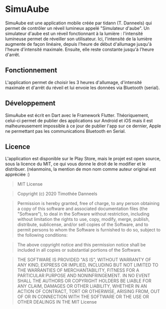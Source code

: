 # SimuAube
SimuAube est une application mobile créée par tidann (T. Danneels) qui permet de contrôler un réveil lumineux appelé "Simulateur d'aube". Un simulateur d'aube est un réveil fonctionnant à la lumière : l'intensité lumineuse permet de réveiller son utilisateur. Ici, l'intensité de la lumière augmente de façon linéaire, depuis l'heure de début d'allumage jusqu'à l'heure d'intensité maximale. Ensuite, elle reste constante jusqu'à l'heure d'arrêt.

## Fonctionnement
L'application permet de choisir les 3 heures d'allumage, d'intensité maximale et d'arrêt du réveil et lui envoie les données via Bluetooth (serial).

## Développement
SimuAube est écrit en Dart avec le Framework Flutter. Théoriquement, celui-ci permet de publier des applications sur Android et iOS mais il est malheureusement impossible à ce jour de publier l'app sur ce dernier, Apple ne permettant pas les communications Bluetooth en Serial.

## Licence
L'application est disponible sur le Play Store, mais le projet est open source, sous la licence du MIT, ce qui vous donne le droit de le modifier et le distribuer. (néanmoins, la mention de mon nom comme auteur original est appréciée :)
> MIT License

> Copyright (c) 2020 Timothée Danneels

> Permission is hereby granted, free of charge, to any person obtaining a copy
of this software and associated documentation files (the "Software"), to deal
in the Software without restriction, including without limitation the rights
to use, copy, modify, merge, publish, distribute, sublicense, and/or sell
copies of the Software, and to permit persons to whom the Software is
furnished to do so, subject to the following conditions:

> The above copyright notice and this permission notice shall be included in all
copies or substantial portions of the Software.

> THE SOFTWARE IS PROVIDED "AS IS", WITHOUT WARRANTY OF ANY KIND, EXPRESS OR
IMPLIED, INCLUDING BUT NOT LIMITED TO THE WARRANTIES OF MERCHANTABILITY,
FITNESS FOR A PARTICULAR PURPOSE AND NONINFRINGEMENT. IN NO EVENT SHALL THE
AUTHORS OR COPYRIGHT HOLDERS BE LIABLE FOR ANY CLAIM, DAMAGES OR OTHER
LIABILITY, WHETHER IN AN ACTION OF CONTRACT, TORT OR OTHERWISE, ARISING FROM,
OUT OF OR IN CONNECTION WITH THE SOFTWARE OR THE USE OR OTHER DEALINGS IN THE
> MIT License
